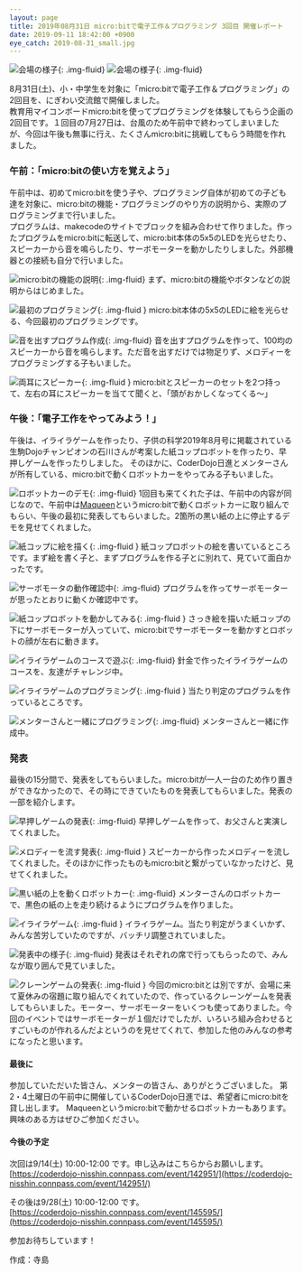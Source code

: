 ```yaml
---
layout: page
title: 2019年08月31日 micro:bitで電子工作＆プログラミング 3回目 開催レポート
date: 2019-09-11 18:42:00 +0900
eye_catch: 2019-08-31_small.jpg
---
```


![会場の様子](/assets/img/2019-08-31_0-1.jpg){: .img-fluid}
![会場の様子](/assets/img/2019-08-31_0-2.jpg){: .img-fluid}

8月31日(土)、小・中学生を対象に「micro:bitで電子工作＆プログラミング」の2回目を、にぎわい交流館で開催しました。<br/>
教育用マイコンボードmicro:bitを使ってプログラミングを体験してもらう企画の2回目です。１回目の7月27日は、台風のため午前中で終わってしまいましたが、今回は午後も無事に行え、たくさんmicro:bitに挑戦してもらう時間を作れました。


### 午前：「micro:bitの使い方を覚えよう」
午前中は、初めてmicro:bitを使う子や、プログラミング自体が初めての子ども達を対象に、micro:bitの機能・プログラミングのやり方の説明から、実際のプログラミングまで行いました。<br/>
プログラムは、makecodeのサイトでブロックを組み合わせて作りました。作ったプログラムをmicro:bitに転送して、micro:bit本体の5x5のLEDを光らせたり、スピーカーから音を鳴らしたり、サーボモーターを動かしたりしました。外部機器との接続も自分で行いました。

![micro:bitの機能の説明](/assets/img/2019-08-31_1-1.jpg){: .img-fluid}
まず、micro:bitの機能やボタンなどの説明からはじめました。

![最初のプログラミング](/assets/img/2019-08-31_1-2.jpg){: .img-fluid }
micro:bit本体の5x5のLEDに絵を光らせる、今回最初のプログラミングです。

![音を出すプログラム作成](/assets/img/2019-08-31_1-3.jpg){: .img-fluid}
音を出すプログラムを作って、100均のスピーカーから音を鳴らします。ただ音を出すだけでは物足りず、メロディーをプログラミングする子もいました。

![両耳にスピーカー](/assets/img/2019-08-31_1-4.jpg){: .img-fluid }
micro:bitとスピーカーのセットを2つ持って、左右の耳にスピーカーを当てて聞くと、「頭がおかしくなってくる〜」

### 午後：「電子工作をやってみよう！」

午後は、イライラゲームを作ったり、子供の科学2019年8月号に掲載されている生駒Dojoチャンピオンの石川さんが考案した紙コップロボットを作ったり、早押しゲームを作ったりしました。
そのほかに、CoderDojo日進とメンターさんが所有している、micro:bitで動くロボットカーをやってみる子もいました。

![ロボットカーのデモ](/assets/img/2019-08-31_2-1.jpg){: .img-fluid}
1回目も来てくれた子は、午前中の内容が同じなので、午前中は[Maqueen](https://wiki.dfrobot.com/micro:Maqueen_for_micro:bit_SKU:ROB0148-E(ROB0148))というmicro:bitで動くロボットカーに取り組んでもらい、午後の最初に発表してもらいました。2箇所の黒い紙の上に停止するデモを見せてくれました。

![紙コップに絵を描く](/assets/img/2019-08-31_2-2.jpg){: .img-fluid }
紙コップロボットの絵を書いているところです。まず絵を書く子と、まずプログラムを作る子とに別れて、見ていて面白かったです。

![サーボモータの動作確認中](/assets/img/2019-08-31_2-3.jpg){: .img-fluid}
プログラムを作ってサーボモーターが思ったとおりに動くか確認中です。

![紙コップロボットを動かしてみる](/assets/img/2019-08-31_2-4.jpg){: .img-fluid }
さっき絵を描いた紙コップの下にサーボモーターが入っていて、micro:bitでサーボモーターを動かすとロボットの顔が左右に動きます。

![イライラゲームのコースで遊ぶ](/assets/img/2019-08-31_2-5.jpg){: .img-fluid}
針金で作ったイライラゲームのコースを、友達がチャレンジ中。

![イライラゲームのプログラミング](/assets/img/2019-08-31_2-6.jpg){: .img-fluid }
当たり判定のプログラムを作っているところです。

![メンターさんと一緒にプログラミング](/assets/img/2019-08-31_2-7.jpg){: .img-fluid}
メンターさんと一緒に作成中。

### 発表

最後の15分間で、発表をしてもらいました。micro:bitが一人一台のため作り置きができなかったので、その時にできていたものを発表してもらいました。発表の一部を紹介します。

![早押しゲームの発表](/assets/img/2019-08-31_3-1.jpg){: .img-fluid}
早押しゲームを作って、お父さんと実演してくれました。

![メロディーを流す発表](/assets/img/2019-08-31_3-2.jpg){: .img-fluid }
スピーカーから作ったメロディーを流してくれました。そのほかに作ったものもmicro:bitと繋がっていなかったけど、見せてくれました。

![黒い紙の上を動くロボットカー](/assets/img/2019-08-31_3-3.jpg){: .img-fluid}
メンターさんのロボットカーで、黒色の紙の上を走り続けるようにプログラムを作りました。

![イライラゲーム](/assets/img/2019-08-31_3-4.jpg){: .img-fluid }
イライラゲーム。当たり判定がうまくいかず、みんな苦労していたのですが、バッチリ調整されていました。

![発表中の様子](/assets/img/2019-08-31_3-5.jpg){: .img-fluid}
発表はそれぞれの席で行ってもらったので、みんなが取り囲んで見ていました。

![クレーンゲームの発表](/assets/img/2019-08-31_3-6.jpg){: .img-fluid }
今回のmicro:bitとは別ですが、会場に来て夏休みの宿題に取り組んでくれていたので、作っているクレーンゲームを発表してもらいました。モーター、サーボモーターをいくつも使ってありました。今回のイベントではサーボモーターが１個だけでしたが、いろいろ組み合わせるとすごいものが作れるんだよというのを見せてくれて、参加した他のみんなの参考になったと思います。

#### 最後に
参加していただいた皆さん、メンターの皆さん、ありがとうございました。
第2・4土曜日の午前中に開催しているCoderDojo日進では、希望者にmicro:bitを貸し出します。
Maqueenというmicro:bitで動かせるロボットカーもあります。
興味のある方はぜひご参加ください。

#### 今後の予定

次回は9/14(土) 10:00-12:00 です。申し込みはこちらからお願いします。<br />
[https://coderdojo-nisshin.connpass.com/event/142951/](https://coderdojo-nisshin.connpass.com/event/142951/)<br />

その後は9/28(土) 10:00-12:00 です。<br />
[https://coderdojo-nisshin.connpass.com/event/145595/](https://coderdojo-nisshin.connpass.com/event/145595/)<br />

参加お待ちしています！

作成：寺島
